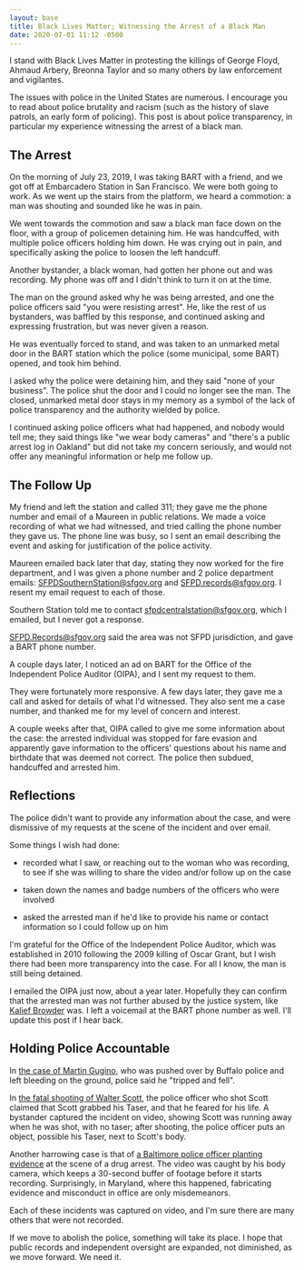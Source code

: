 ```yaml
---
layout: base
title: Black Lives Matter; Witnessing the Arrest of a Black Man
date: 2020-07-01 11:12 -0500
---
```


I stand with Black Lives Matter in protesting the killings of George Floyd, Ahmaud Arbery, Breonna Taylor and so many others by law enforcement and vigilantes.

The issues with police in the United States are numerous. I encourage you to read about police brutality and racism (such as the history of slave patrols, an early form of policing). This post is about police transparency, in particular my experience witnessing the arrest of a black man.

## The Arrest

On the morning of July 23, 2019, I was taking BART with a friend, and we got off at Embarcadero Station in San Francisco. We were both going to work. As we went up the stairs from the platform, we heard a commotion: a man was shouting and sounded like he was in pain.

We went towards the commotion and saw a black man face down on the floor, with a group of policemen detaining him. He was handcuffed, with multiple police officers holding him down. He was crying out in pain, and specifically asking the police to loosen the left handcuff.

Another bystander, a black woman, had gotten her phone out and was recording. My phone was off and I didn't think to turn it on at the time.

The man on the ground asked why he was being arrested, and one the police officers said "you were resisting arrest". He, like the rest of us bystanders, was baffled by this response, and continued asking and expressing frustration, but was never given a reason.

He was eventually forced to stand, and was taken to an unmarked metal door in the BART station which the police (some municipal, some BART) opened, and took him behind.

I asked why the police were detaining him, and they said "none of your business". The police shut the door and I could no longer see the man. The closed, unmarked metal door stays in my memory as a symbol of the lack of police transparency and the authority wielded by police.

I continued asking police officers what had happened, and nobody would tell me; they said things like "we wear body cameras" and "there's a public arrest log in Oakland" but did not take my concern seriously, and would not offer any meaningful information or help me follow up.

## The Follow Up

My friend and left the station and called 311; they gave me the phone number and email of a Maureen in public relations. We  made a voice recording of what we had witnessed, and tried calling the phone number they gave us. The phone line was busy, so I sent an email describing the event and asking for justification of the police activity.

Maureen emailed back later that day, stating they now worked for the fire department, and I was given a phone number and 2 police department emails: SFPDSouthernStation@sfgov.org and SFPD.records@sfgov.org. I resent my email request to each of those.

Southern Station told me to contact sfpdcentralstation@sfgov.org, which I emailed, but I never got a response.

SFPD.Records@sfgov.org said the area was not SFPD jurisdiction, and gave a BART phone number.

A couple days later, I noticed an ad on BART for the Office of the Independent Police Auditor (OIPA), and I sent my request to them.

They were fortunately more responsive. A few days later, they gave me a call and asked for details of what I'd witnessed. They also sent me a case number, and thanked me for my level of concern and interest.

A couple weeks after that, OIPA called to give me some information about the case: the arrested individual was stopped for fare evasion and apparently gave information to the officers' questions about his name and birthdate that was deemed not correct. The police then subdued, handcuffed and arrested him.

## Reflections

The police didn't want to provide any information about the case, and were dismissive of my requests at the scene of the incident and over email.

Some things I wish had done:

- recorded what I saw, or reaching out to the woman who was recording, to see if she was willing to share the video and/or follow up on the case

- taken down the names and badge numbers of the officers who were involved

- asked the arrested man if he'd like to provide his name or contact information so I could follow up on him

I'm grateful for the Office of the Independent Police Auditor, which was established in 2010 following the 2009 killing of Oscar Grant, but I wish there had been more transparency into the case. For all I know, the man is still being detained.

I emailed the OIPA just now, about a year later. Hopefully they can confirm that the arrested man was not further abused by the justice system, like [Kalief Browder](https://en.wikipedia.org/wiki/Kalief_Browder) was. I left a voicemail at the BART phone number as well. I'll update this post if I hear back.

## Holding Police Accountable

In [the case of Martin Gugino](https://en.wikipedia.org/wiki/Buffalo_police_shoving_incident), who was pushed over by Buffalo police and left bleeding on the ground, police said he "tripped and fell".

In [the fatal shooting of Walter Scott](https://en.wikipedia.org/wiki/Shooting_of_Walter_Scott), the police officer who shot Scott claimed that Scott grabbed his Taser, and that he feared for his life. A bystander captured the incident on video, showing Scott was running away when he was shot, with no taser; after shooting, the police officer puts an object, possible his Taser, next to Scott's body.

Another harrowing case is that of [a Baltimore police officer planting evidence](https://www.baltimoresun.com/news/crime/bs-md-ci-pinheiro-ruling-20181109-story.html) at the scene of a drug arrest. The video was caught by his body camera, which keeps a 30-second buffer of footage before it starts recording. Surprisingly, in Maryland, where this happened, fabricating evidence and misconduct in office are only misdemeanors.

Each of these incidents was captured on video, and I'm sure there are many others that were not recorded.

If we move to abolish the police, something will take its place. I hope that public records and independent oversight are expanded, not diminished, as we move forward. We need it.
